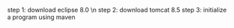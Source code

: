 step 1: download eclipse 8.0 \n
step 2: download tomcat 8.5 
step 3: initialize a program using maven
